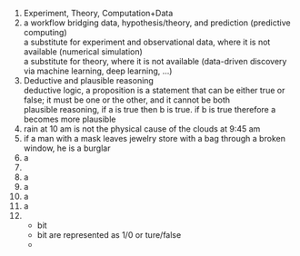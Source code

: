 1. Experiment, Theory, Computation+Data  
2.  a workflow bridging data, hypothesis/theory, and prediction (predictive computing)  
a substitute for experiment and observational data, where it is not available (numerical simulation)  
a substitute for theory, where it is not available (data-driven discovery via machine learning, deep learning, …)  
3.  Deductive and plausible reasoning  
deductive logic, a proposition is a statement that can be either true or false; it must be one or the other, and it cannot be both  
plausible reasoning, if a is true then b is true. if b is true therefore a becomes more plausible  
4.  rain at 10 am is not the physical cause of the clouds at 9:45 am  
5.  if a man with a mask leaves jewelry store with a bag through a broken window, he is a burglar  
6.   a
7.   
8.  a
9.  a
10.  a
11.  a
12.  + bit
     + bit are represented as 1/0 or ture/false
     + 
    
